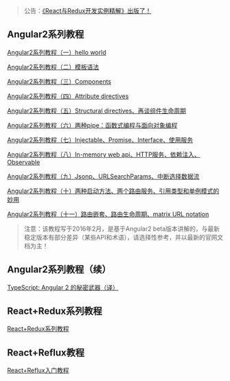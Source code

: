 > 公告：[《React与Redux开发实例精解》出版了！](https://lewis617.github.io/2016/11/20/r2-book/)

## Angular2系列教程
[Angular2系列教程（一）hello world](https://lewis617.github.io/2016/02/15/ng2-hello/)

[Angular2系列教程（二）模板语法](https://lewis617.github.io/2016/02/15/ng2-temlate/)

[Angular2系列教程（三）Components](https://lewis617.github.io/2016/02/16/ng2-component/)

[Angular2系列教程（四）Attribute directives](https://lewis617.github.io/2016/02/17/ng2-attribute-directive/)

[Angular2系列教程（五）Structural directives、再谈组件生命周期](https://lewis617.github.io/2016/02/19/ng2-structural-directive/)

[Angular2系列教程（六）两种pipe：函数式编程与面向对象编程](https://lewis617.github.io/2016/02/24/ng2-pipe/)

[Angular2系列教程（七）Injectable、Promise、Interface、使用服务](https://lewis617.github.io/2016/02/28/ng2-service/)

[Angular2系列教程（八）In-memory web api、HTTP服务、依赖注入、Observable](https://lewis617.github.io/2016/03/20/ng2-http-1/)

[Angular2系列教程（九）Jsonp、URLSearchParams、中断选择数据流](https://lewis617.github.io/2016/03/21/ng2-http-2/)

[Angular2系列教程（十）两种启动方法、两个路由服务、引用类型和单例模式的妙用](https://lewis617.github.io/2016/04/04/ng2-router-1/)

[Angular2系列教程（十一）路由嵌套、路由生命周期、matrix URL notation](https://lewis617.github.io/2016/04/04/ng2-router-2/)

> 注意：该教程写于2016年2月，是基于Angular2 beta版本讲解的，与最新稳定版本有部分差异（某些API和术语），请选择性参考，并以最新的官网文档为主！

## Angular2系列教程（续）

[TypeScript: Angular 2 的秘密武器（译）](https://lewis617.github.io/2016/12/23/typescript-angular2-secret-weapon/)

## React+Redux系列教程

[React+Redux系列教程](https://github.com/lewis617/react-redux-tutorial)

## React+Reflux教程

[React+Reflux入门教程](https://lewis617.github.io/2016/01/13/react-reflux/)
